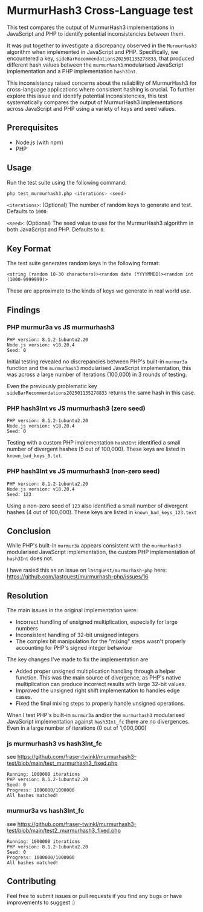 # MurmurHash3 Cross-Language test

This test compares the output of MurmurHash3 implementations in JavaScript and PHP to identify potential inconsistencies between them.

It was put together to investigate a discrepancy observed in the `MurmurHash3` algorithm when implemented in JavaScript and PHP. Specifically, we encountered a key, `sideBarRecommendations202501135278833`, that produced different hash values between the `murmurhash3` modularised JavaScript implementation and a PHP implementation `hash3Int`.

This inconsistency raised concerns about the reliability of MurmurHash3 for cross-language applications where consistent hashing is crucial. To further explore this issue and identify potential inconsistencies, this test systematically compares the output of MurmurHash3 implementations across JavaScript and PHP using a variety of keys and seed values.

## Prerequisites

* Node.js (with npm)
* PHP

## Usage

Run the test suite using the following command:

```bash
php test_murmurhash3.php <iterations> <seed>
```

`<iterations>`: (Optional) The number of random keys to generate and test. Defaults to `1000`.

`<seed>`: (Optional) The seed value to use for the MurmurHash3 algorithm in both JavaScript and PHP. Defaults to `0`.

## Key Format

The test suite generates random keys in the following format:

`<string (random 10-30 characters)><random date (YYYYMMDD)><random int (1000-9999999)>`

These are approximate to the kinds of keys we generate in real world use. 

## Findings

### PHP murmur3a vs JS murmurhash3
```
PHP version: 8.1.2-1ubuntu2.20
Node.js version: v18.20.4
Seed: 0
```

Initial testing revealed no discrepancies between PHP's built-in `murmur3a` function and the `murmurhash3` modularised JavaScript implementation, this was across a large number of iterations (100,000) in 3 rounds of testing. 

Even the previously problematic key `sideBarRecommendations202501135278833` returns the same hash in this case. 

### PHP hash3Int vs JS murmurhash3 (zero seed)

```
PHP version: 8.1.2-1ubuntu2.20
Node.js version: v18.20.4
Seed: 0
```

Testing with a custom PHP implementation `hash3Int` identified a small number of divergent hashes (5 out of 100,000). These keys are listed in `known_bad_keys_0.txt`.

### PHP hash3Int vs JS murmurhash3 (non-zero seed)

```
PHP version: 8.1.2-1ubuntu2.20
Node.js version: v18.20.4
Seed: 123
```

Using a non-zero seed of `123` also identified a small number of divergent hashes (4 out of 100,000). These keys are listed in `known_bad_keys_123.text`

## Conclusion

While PHP's built-in `murmur3a` appears consistent with the `murmurhash3` modularised JavaScript implementation, the custom PHP implementation of `hash3Int` does not. 

I have rasied this as an issue on `lastguest/murmurhash-php` here: https://github.com/lastguest/murmurhash-php/issues/16

## Resolution 

The main issues in the original implementation were:

- Incorrect handling of unsigned multiplication, especially for large numbers
- Inconsistent handling of 32-bit unsigned integers
- The complex bit manipulation for the "mixing" steps wasn't properly accounting for PHP's signed integer behaviour

The key changes I've made to fix the implementation are 

- Added proper unsigned multiplication handling through a helper function. This was the main source of divergence, as PHP's native multiplication can produce incorrect results with large 32-bit values.
- Improved the unsigned right shift implementation to handles edge cases.
- Fixed the final mixing steps to properly handle unsigned operations.

When I test PHP's built-in `murmur3a` and/or the `murmurhash3` modularised JavaScript implementation against `hash3Int_fc` there are no divergences.
Even in a large number of iterations (0 out of 1,000,000)

### js murmurhash3 vs hash3Int_fc
see https://github.com/fraser-twinkl/murmurhash3-test/blob/main/test_murmurhash3_fixed.php 

```
Running: 1000000 iterations
PHP version: 8.1.2-1ubuntu2.20
Seed: 0
Progress: 1000000/1000000
All hashes matched!
```

### murmur3a vs hash3Int_fc
see https://github.com/fraser-twinkl/murmurhash3-test/blob/main/test2_murmurhash3_fixed.php

```
Running: 1000000 iterations
PHP version: 8.1.2-1ubuntu2.20
Seed: 0
Progress: 1000000/1000000
All hashes matched!
```

## Contributing

Feel free to submit issues or pull requests if you find any bugs or have improvements to suggest :)
